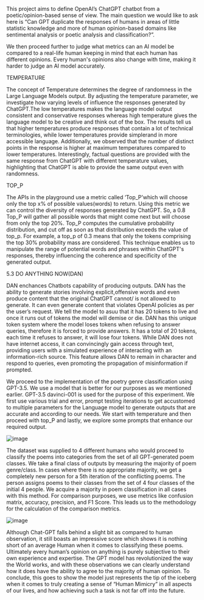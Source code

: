 This project aims to define OpenAI’s ChatGPT chatbot from a poetic/opinion-based sense of view. The main question we would like to ask here is “Can GPT duplicate the responses of humans in areas of little statistic knowledge and more of human opinion-based domains like sentimental analysis or poetic analysis and classification?”. 

We then proceed further to judge what metrics can an AI model be compared to a real-life human keeping in mind that each human has different opinions. Every human's opinions also change with time, making it harder to judge an AI model accurately. 

TEMPERATURE

The concept of Temperature determines the degree of randomness in the Large Language Models output. By adjusting the temperature parameter, we investigate how varying levels of  influence the responses generated by ChatGPT.The low temperatures makes the language model output consistent and conservative responses whereas high temperature gives the language model to be creative and think out of the box. The results tell us that higher temperatures produce responses that contain a lot of technical terminologies, while lower temperatures provide simplerand in more accessible language. Additionally, we observed that the number of distinct points in the response is higher at maximum temperatures compared to lower temperatures. Interestingly, factual questions are provided with the same response from ChatGPT with different temperature values, highlighting that ChatGPT is able to provide the same output even with randomness. 

TOP_P

The APIs in the playground use a metric called ‘Top_P’which will choose only the top x% of possible values(words) to return. Using this metric we can control the diversity of responses generated by ChatGPT. So, a 0.8 Top_P will gather all possible words that might come next but will choose from only the top 20%. Top_P computes the cumulative probability distribution, and cut off as soon as that distribution exceeds the value of top_p. For example, a top_p of 0.3 means that only the tokens comprising the top 30% probability mass are considered. This technique enables us to manipulate the range of potential words and phrases within ChatGPT's responses, thereby influencing the coherence and specificity of the generated output.

5.3   DO ANYTHING NOW(DAN)

DAN enchances Chatbots capability of producing outputs. DAN has the ability to generate stories involving explicit,offensive words and even produce content that the original ChatGPT cannot/ is not allowed to generate. It can even generate content that violates OpenAI policies as per the user’s request. We tell the model to asuu that it has 20 tokens to live and once it runs out of tokens the model will demise or die. DAN has this unique token system where the model loses tokens when refusing to answer queries, therefore it is forced to provide answers. It has a total of 20 tokens, each time it refuses to answer, it will lose four tokens. While DAN does not have internet access, it can convincingly gain access through text, providing users with a simulated experience of interacting with an information-rich source. This feature allows DAN to remain in character and respond to queries, even promoting the propagation of misinformation if prompted.

We proceed to the implementation of the poetry genre classification using GPT-3.5. We use a model that is better for our purposes as we mentioned earlier. GPT-3.5 davinci-001 is used for the purpose of this experiment. We first use various trial and error, prompt testing iterations to get accustomed to multiple  parameters for the Language model to generate outputs that are accurate and according to our needs. We start with temperature and then proceed with top_P and lastly, we explore some prompts that enhance our required output.

![image](https://github.com/aakarsh31/3-2/assets/89195418/365848a1-0abb-4b30-9aca-38ceec1ee9cc)


The dataset was supplied to 4 different humans who would proceed to classify the poems into categories from the set of all GPT-generated poem classes. We take a final class of outputs by measuring the majority of poem genre/class. In cases where there is no appropriate majority, we get a completely new person for a 5th iteration of the conflicting poems. The person assigns poems to their classes from the set of 4 four classes of the initial 4 people. We acquire a majority in poem classification in all cases with this method. For comparison purposes, we use metrics like confusion matrix, accuracy, precision, and F1 Score. This leads us to the methodology for the calculation of the comparison metrics. 

![image](https://github.com/aakarsh31/3-2/assets/89195418/505584b9-9cf8-405a-a7f3-619906da84ba)


Although Chat-GPT falls behind a slight bit as compared to human observation, it still boasts an impressive score which shows it is nothing short of an average Human when it comes to classifying these poems. Ultimately every human’s opinion on anything is purely subjective to their own experience and expertise. The GPT model has revolutionized the way the World works, and with these observations we can clearly understand how it does have the ability to agree to the majority of human opinion. To conclude, this goes to show the model just represents the tip of the iceberg when it comes to truly creating a sense of  “Human Mimicry” in all aspects of our lives, and how achieving such a task is not far off into the future.
